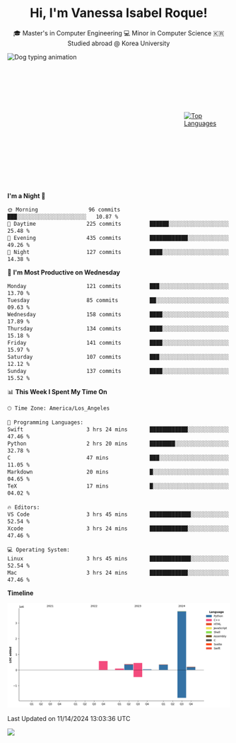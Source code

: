 <h1 align="center">Hi, I'm Vanessa Isabel Roque!</h1>

<p align="center"> 🎓 Master's in Computer Engineering 💻 Minor in Computer Science 🇰🇷 Studied abroad @ Korea University <br></p>
<div style="display: flex; justify-content: center; align-items: center;">
  <img src="https://cdn.dribbble.com/users/859807/screenshots/6284055/benny_typing_1.gif" width="400" height="300" alt="Dog typing animation">
  <a href="https://github.com/anuraghazra/github-readme-stats">
    <img src="https://github-readme-stats.vercel.app/api/top-langs/?username=vroque19" alt="Top Languages" width="400" height="300">
  </a>
</div>

 
<!--START_SECTION:waka-->
**I'm a Night 🦉** 

```text
🌞 Morning                96 commits          ███░░░░░░░░░░░░░░░░░░░░░░   10.87 % 
🌆 Daytime                225 commits         ██████░░░░░░░░░░░░░░░░░░░   25.48 % 
🌃 Evening                435 commits         ████████████░░░░░░░░░░░░░   49.26 % 
🌙 Night                  127 commits         ████░░░░░░░░░░░░░░░░░░░░░   14.38 % 
```
📅 **I'm Most Productive on Wednesday** 

```text
Monday                   121 commits         ███░░░░░░░░░░░░░░░░░░░░░░   13.70 % 
Tuesday                  85 commits          ██░░░░░░░░░░░░░░░░░░░░░░░   09.63 % 
Wednesday                158 commits         ████░░░░░░░░░░░░░░░░░░░░░   17.89 % 
Thursday                 134 commits         ████░░░░░░░░░░░░░░░░░░░░░   15.18 % 
Friday                   141 commits         ████░░░░░░░░░░░░░░░░░░░░░   15.97 % 
Saturday                 107 commits         ███░░░░░░░░░░░░░░░░░░░░░░   12.12 % 
Sunday                   137 commits         ████░░░░░░░░░░░░░░░░░░░░░   15.52 % 
```


📊 **This Week I Spent My Time On** 

```text
🕑︎ Time Zone: America/Los_Angeles

💬 Programming Languages: 
Swift                    3 hrs 24 mins       ████████████░░░░░░░░░░░░░   47.46 % 
Python                   2 hrs 20 mins       ████████░░░░░░░░░░░░░░░░░   32.78 % 
C                        47 mins             ███░░░░░░░░░░░░░░░░░░░░░░   11.05 % 
Markdown                 20 mins             █░░░░░░░░░░░░░░░░░░░░░░░░   04.65 % 
TeX                      17 mins             █░░░░░░░░░░░░░░░░░░░░░░░░   04.02 % 

🔥 Editors: 
VS Code                  3 hrs 45 mins       █████████████░░░░░░░░░░░░   52.54 % 
Xcode                    3 hrs 24 mins       ████████████░░░░░░░░░░░░░   47.46 % 

💻 Operating System: 
Linux                    3 hrs 45 mins       █████████████░░░░░░░░░░░░   52.54 % 
Mac                      3 hrs 24 mins       ████████████░░░░░░░░░░░░░   47.46 % 
```

**Timeline**

![Lines of Code chart](https://raw.githubusercontent.com/vroque19/vroque19/main/assets/bar_graph.png)


 Last Updated on 11/14/2024 13:03:36 UTC
<!--END_SECTION:waka-->
![](https://komarev.com/ghpvc/?username=vroque19&color=b2a3dc&style=flat-square)
